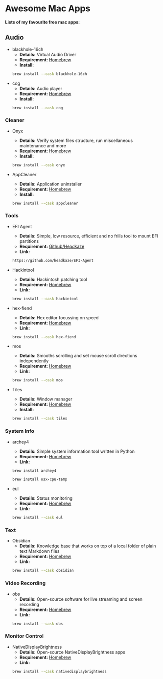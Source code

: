# Awesome Mac Apps
**Lists of my favourite free mac apps:**

## Audio

- blackhole-16ch
	- **Details:** Virtual Audio Driver
  	- **Requirement:** [Homebrew](https://formulae.brew.sh)
	- **Install:** 
	```bash
	brew install --cask blackhole-16ch
	```
- cog
	- **Details:** Audio player
  	- **Requirement:** [Homebrew](https://formulae.brew.sh)
	- **Install:** 
	```bash
	brew install --cask cog
	```

### Cleaner

- Onyx
	- **Details:** Verify system files structure, run miscellaneous maintenance and more
  	- **Requirement:** [Homebrew](https://formulae.brew.sh)
	- **Install:** 
	```bash
	brew install --cask onyx
	```

- AppCleaner
	- **Details:** Application uninstaller
  	- **Requirement:** [Homebrew](https://formulae.brew.sh)
	- **Install:** 
	```bash
	brew install --cask appcleaner
	```

### Tools

- EFI Agent
	- **Details:** Simple, low resource, efficient and no frills tool to mount EFI partitions
  	- **Requirement:** [Github/Headkaze](https://github.com/headkaze/)
	- **Link:** 
	```bash
	https://github.com/headkaze/EFI-Agent
	```

- Hackintool
  	- **Details:** Hackintosh patching tool
	- **Requirement:** [Homebrew](https://formulae.brew.sh)
	- **Link:** 
	```bash
	brew install --cask hackintool
	```

- hex-fiend
	- **Details:** Hex editor focussing on speed
  	- **Requirement:** [Homebrew](https://formulae.brew.sh)
	- **Link:** 
	```bash
	brew install --cask hex-fiend
	```

- mos
	- **Details:** Smooths scrolling and set mouse scroll directions independently
  	- **Requirement:** [Homebrew](https://formulae.brew.sh)
	- **Link:** 
	```bash
	brew install --cask mos
	```

- Tiles
  	- **Details:** Window manager
	- **Requirement:** [Homebrew](https://formulae.brew.sh)
	- **Install:** 
	```bash
	brew install --cask tiles
	```

### System Info

- archey4
	- **Details:** Simple system information tool written in Python
  	- **Requirement:** [Homebrew](https://formulae.brew.sh)
	- **Link:** 
	```bash
	brew install archey4
	```
	```bash
	brew install osx-cpu-temp
	```

- eul
	- **Details:** Status monitoring
  	- **Requirement:** [Homebrew](https://formulae.brew.sh)
	- **Link:** 
	```bash
	brew install --cask eul
	```

### Text

- Obsidian
  	- **Details:** Knowledge base that works on top of a local folder of plain text Markdown files
	- **Requirement:** [Homebrew](https://formulae.brew.sh)
	- **Link:** 
	```bash
	brew install --cask obsidian
	```

### Video Recording

- obs
	- **Details:** Open-source software for live streaming and screen recording
  	- **Requirement:** [Homebrew](https://formulae.brew.sh)
	- **Link:** 
	```bash
	brew install --cask obs
	```

### Monitor Control

- NativeDisplayBrightness
  	- **Details:** Open-source NativeDisplayBrightness apps
	- **Requirement:** [Homebrew](https://formulae.brew.sh)
	- **Link:** 
	```bash
	brew install --cask nativedisplaybrightness
	```


